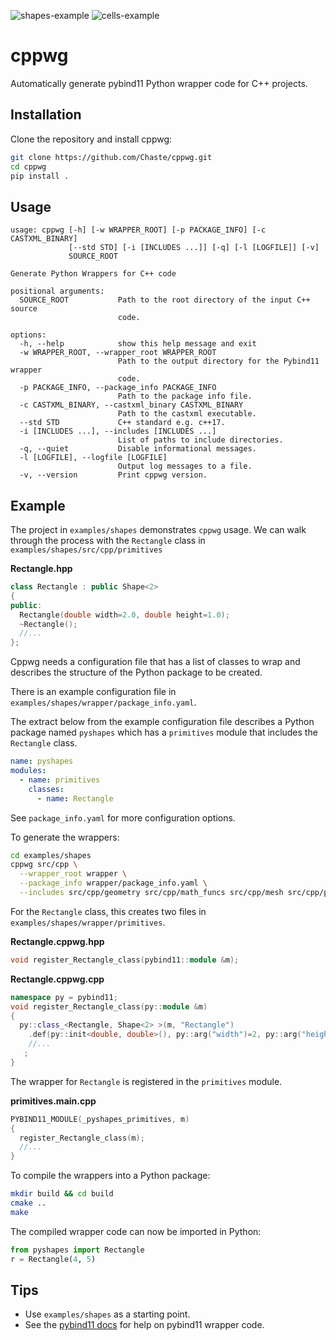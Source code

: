 ![shapes-example](https://github.com/Chaste/cppwg/actions/workflows/test-shapes.yml/badge.svg)
![cells-example](https://github.com/Chaste/cppwg/actions/workflows/test-cells.yml/badge.svg)

# cppwg

Automatically generate pybind11 Python wrapper code for C++ projects.

## Installation

Clone the repository and install cppwg:

```bash
git clone https://github.com/Chaste/cppwg.git
cd cppwg
pip install .
```

## Usage

```
usage: cppwg [-h] [-w WRAPPER_ROOT] [-p PACKAGE_INFO] [-c CASTXML_BINARY]
             [--std STD] [-i [INCLUDES ...]] [-q] [-l [LOGFILE]] [-v]
             SOURCE_ROOT

Generate Python Wrappers for C++ code

positional arguments:
  SOURCE_ROOT           Path to the root directory of the input C++ source
                        code.

options:
  -h, --help            show this help message and exit
  -w WRAPPER_ROOT, --wrapper_root WRAPPER_ROOT
                        Path to the output directory for the Pybind11 wrapper
                        code.
  -p PACKAGE_INFO, --package_info PACKAGE_INFO
                        Path to the package info file.
  -c CASTXML_BINARY, --castxml_binary CASTXML_BINARY
                        Path to the castxml executable.
  --std STD             C++ standard e.g. c++17.
  -i [INCLUDES ...], --includes [INCLUDES ...]
                        List of paths to include directories.
  -q, --quiet           Disable informational messages.
  -l [LOGFILE], --logfile [LOGFILE]
                        Output log messages to a file.
  -v, --version         Print cppwg version.
```

## Example

The project in `examples/shapes` demonstrates `cppwg` usage. We can walk through
the process with the `Rectangle` class in `examples/shapes/src/cpp/primitives`

**Rectangle.hpp**

```cpp
class Rectangle : public Shape<2>
{
public:
  Rectangle(double width=2.0, double height=1.0);
  ~Rectangle();
  //...
};
```

Cppwg needs a configuration file that has a list of classes to wrap and
describes the structure of the Python package to be created.

There is an example configuration file in
`examples/shapes/wrapper/package_info.yaml`.

The extract below from the example configuration file describes a Python package
named `pyshapes` which has a `primitives` module that includes the `Rectangle`
class.

```yaml
name: pyshapes
modules:
  - name: primitives
    classes:
      - name: Rectangle
```

See `package_info.yaml` for more configuration options.

To generate the wrappers:

```bash
cd examples/shapes
cppwg src/cpp \
  --wrapper_root wrapper \
  --package_info wrapper/package_info.yaml \
  --includes src/cpp/geometry src/cpp/math_funcs src/cpp/mesh src/cpp/primitives
```

For the `Rectangle` class, this creates two files in
`examples/shapes/wrapper/primitives`.

**Rectangle.cppwg.hpp**

```cpp
void register_Rectangle_class(pybind11::module &m);
```

**Rectangle.cppwg.cpp**

```cpp
namespace py = pybind11;
void register_Rectangle_class(py::module &m)
{
  py::class_<Rectangle, Shape<2> >(m, "Rectangle")
    .def(py::init<double, double>(), py::arg("width")=2, py::arg("height")=1)
    //...
   ;
}
```

The wrapper for `Rectangle` is registered in the `primitives` module.

**primitives.main.cpp**

```cpp
PYBIND11_MODULE(_pyshapes_primitives, m)
{
  register_Rectangle_class(m);
  //...
}
```

To compile the wrappers into a Python package:

```bash
mkdir build && cd build
cmake ..
make
```

The compiled wrapper code can now be imported in Python:

```python
from pyshapes import Rectangle
r = Rectangle(4, 5)
```

## Tips

- Use `examples/shapes` as a starting point.
- See the [pybind11 docs](https://pybind11.readthedocs.io/) for help on pybind11
  wrapper code.
